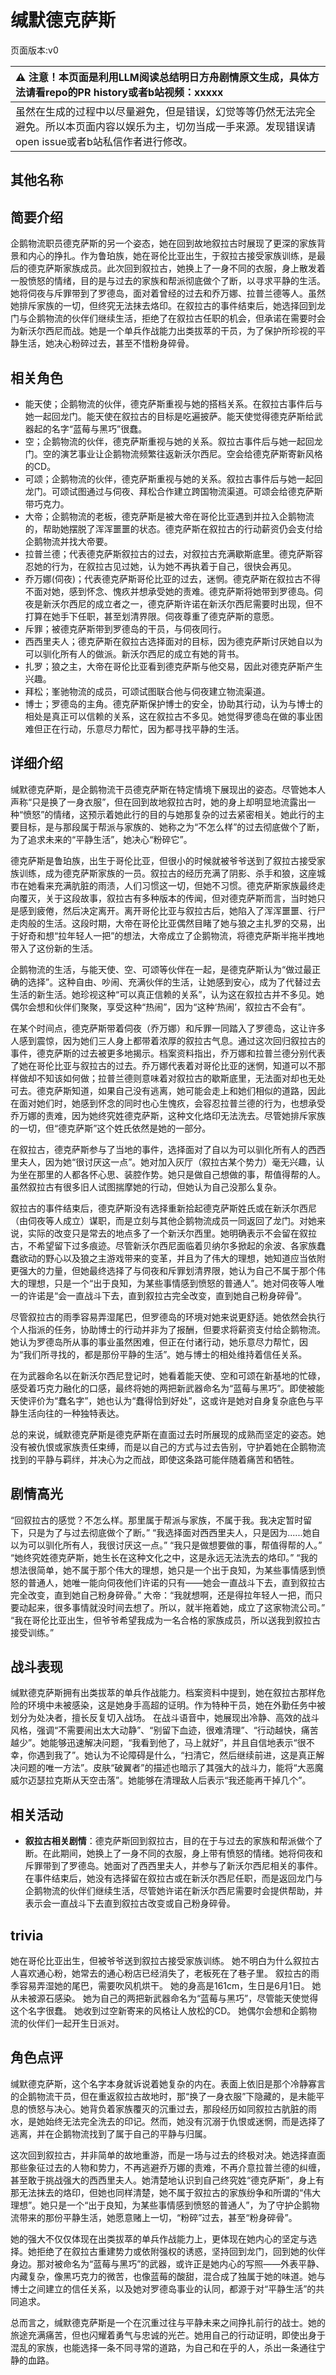 # 缄默德克萨斯
页面版本:v0
 

| :warning: 注意！本页面是利用LLM阅读总结明日方舟剧情原文生成，具体方法请看repo的PR history或者b站视频：xxxxx           |
|:----------------------------|
| 虽然在生成的过程中以尽量避免，但是错误，幻觉等等仍然无法完全避免。所以本页面内容以娱乐为主，切勿当成一手来源。发现错误请open issue或者b站私信作者进行修改。|



## 其他名称

## 简要介绍
企鹅物流职员德克萨斯的另一个姿态，她在回到故地叙拉古时展现了更深的家族背景和内心的挣扎。作为鲁珀族，她在哥伦比亚出生，于叙拉古接受家族训练，是最后的德克萨斯家族成员。此次回到叙拉古，她换上了一身不同的衣服，身上散发着一股愤怒的情绪，目的是与过去的家族和帮派彻底做个了断，以寻求平静的生活。她将伺夜与斥罪带到了罗德岛，面对着曾经的过去和乔万娜、拉普兰德等人。虽然她排斥家族的一切，但终究无法抹去烙印。在叙拉古的事件结束后，她选择回到龙门与企鹅物流的伙伴们继续生活，拒绝了在叙拉古任职的机会，但承诺在需要时会为新沃尔西尼而战。她是一个单兵作战能力出类拔萃的干员，为了保护所珍视的平静生活，她决心粉碎过去，甚至不惜粉身碎骨。
## 相关角色
-   能天使；企鹅物流的伙伴，德克萨斯重视与她的搭档关系。在叙拉古事件后与她一起回龙门。能天使在叙拉古的目标是吃遍披萨。能天使觉得德克萨斯给武器起的名字“蓝莓与黑巧”很蠢。
-   空；企鹅物流的伙伴，德克萨斯重视与她的关系。叙拉古事件后与她一起回龙门。空的演艺事业让企鹅物流频繁往返新沃尔西尼。空会给德克萨斯寄新风格的CD。
-   可颂；企鹅物流的伙伴，德克萨斯重视与她的关系。叙拉古事件后与她一起回龙门。可颂试图通过与伺夜、拜松合作建立跨国物流渠道。可颂会给德克萨斯带巧克力。
-   大帝；企鹅物流的老板，德克萨斯是被大帝在哥伦比亚遇到并拉入企鹅物流的，帮助她摆脱了浑浑噩噩的状态。德克萨斯在叙拉古的行动薪资仍会支付给企鹅物流并找大帝要。
-   拉普兰德；代表德克萨斯叙拉古的过去，对叙拉古充满歇斯底里。德克萨斯容忍她的行为，在叙拉古见过她，认为她不再执着于自己，很快会再见。
-   乔万娜(伺夜)；代表德克萨斯哥伦比亚的过去，迷惘。德克萨斯在叙拉古不得不面对她，感到怀念、愧疚并想承受她的责难。德克萨斯将她带到罗德岛。伺夜是新沃尔西尼的成立者之一，德克萨斯许诺在新沃尔西尼需要时出现，但不打算在她手下任职，甚至划清界限。伺夜尊重了德克萨斯的意愿。
-   斥罪；被德克萨斯带到罗德岛的干员，与伺夜同行。
-   西西里夫人；德克萨斯在叙拉古选择面对的目标，因为德克萨斯讨厌她自以为可以驯化所有人的做派。新沃尔西尼的成立有她的背书。
-   扎罗；狼之主，大帝在哥伦比亚看到德克萨斯与他交易，因此对德克萨斯产生兴趣。
-   拜松；峯驰物流的成员，可颂试图联合他与伺夜建立物流渠道。
-   博士；罗德岛的主角。德克萨斯保护博士的安全，协助其行动，认为与博士的相处是真正可以信赖的关系，这在叙拉古不多见。她觉得罗德岛在做的事业困难但正在行动，乐意尽力帮忙，因为都寻找平静的生活。
## 详细介绍
缄默德克萨斯，是企鹅物流干员德克萨斯在特定情境下展现出的姿态。尽管她本人声称“只是换了一身衣服”，但在回到故地叙拉古时，她的身上却明显地流露出一种“愤怒”的情绪，这预示着她此行的目的与她那复杂的过去紧密相关。她此行的主要目标，是与那段属于帮派与家族的、她称之为“不怎么样”的过去彻底做个了断，为了追求未来的“平静生活”，她决心“粉碎它”。

德克萨斯是鲁珀族，出生于哥伦比亚，但很小的时候就被爷爷送到了叙拉古接受家族训练，成为德克萨斯家族的一员。叙拉古的经历充满了阴影、杀手和狼，这座城市在她看来充满肮脏的雨渍，人们习惯这一切，但她不习惯。德克萨斯家族最终走向覆灭，关于这段故事，叙拉古有多种版本的传闻，但对德克萨斯而言，当时她只是感到疲倦，然后决定离开。离开哥伦比亚与叙拉古后，她陷入了浑浑噩噩、行尸走肉般的生活。这段时期，大帝在哥伦比亚偶然目睹了她与狼之主扎罗的交易，出于好奇和想“拉年轻人一把”的想法，大帝成立了企鹅物流，将德克萨斯半拖半拽地带入了这份新的生活。

企鹅物流的生活，与能天使、空、可颂等伙伴在一起，是德克萨斯认为“做过最正确的选择”。这种自由、吵闹、充满伙伴的生活，让她感到安心，成为了代替过去生活的新生活。她珍视这种“可以真正信赖的关系”，认为这在叙拉古并不多见。她偶尔会想和伙伴们聚聚，享受这种“热闹”，因为“这种‘热闹’，叙拉古不会有”。

在某个时间点，德克萨斯带着伺夜（乔万娜）和斥罪一同踏入了罗德岛，这让许多人感到震惊，因为她们三人身上都带着浓厚的叙拉古气息。通过这次回归叙拉古的事件，德克萨斯的过去被更多地揭示。档案资料指出，乔万娜和拉普兰德分别代表了她在哥伦比亚与叙拉古的过去。乔万娜代表着对哥伦比亚的迷惘，知道可以不那样做却不知该如何做；拉普兰德则意味着对叙拉古的歇斯底里，无法面对却也无处可去。德克萨斯知道，如果自己没有逃离，她可能会走上和她们相似的道路，因此在面对她们时，她感到怀念的同时也心生愧疚，会容忍拉普兰德的行为，也想承受乔万娜的责难，因为她终究姓德克萨斯，这种文化烙印无法洗去。尽管她排斥家族的一切，但“德克萨斯”这个姓氏依然是她的一部分。

在叙拉古，德克萨斯参与了当地的事件，选择面对了自以为可以驯化所有人的西西里夫人，因为她“很讨厌这一点”。她对加入灰厅（叙拉古某个势力）毫无兴趣，认为坐在那里的人都各怀心思、装腔作势。她只是做自己想做的事，帮值得帮的人。虽然叙拉古有很多旧人试图揣摩她的行动，但她认为自己没那么复杂。

叙拉古的事件结束后，德克萨斯没有选择重新拾起德克萨斯姓氏或在新沃尔西尼（由伺夜等人成立）谋职，而是立刻与其他企鹅物流成员一同返回了龙门。对她来说，实际的改变只是常去的地点多了一个新沃尔西里。她明确表示不会留在叙拉古，不希望留下过多痕迹。尽管新沃尔西尼面临着贝纳尔多掀起的余波、各家族蠢蠢欲动的野心以及狼之主游戏带来的变革，并且为了伟大的理想，她知道应当依附更强大的力量，但她最终选择了与伺夜和斥罪划清界限，她认为自己不属于那个伟大的理想，只是一个“出于良知，为某些事情感到愤怒的普通人”。她对伺夜等人唯一的许诺是“会一直战斗下去，直到叙拉古完全改变，直到她自己粉身碎骨”。

尽管叙拉古的雨季容易弄湿尾巴，但罗德岛的环境对她来说更舒适。她依然会执行个人指派的任务，协助博士的行动并非为了报酬，但要求将薪资支付给企鹅物流。她认为罗德岛所从事的事业虽然困难，但正在付诸行动，她乐意尽力帮忙，因为“我们所寻找的，都是那份平静的生活”。她与博士的相处维持着信任关系。

在为武器命名以在新沃尔西尼登记时，她看着能天使、空和可颂在新基地的忙碌，感受着巧克力融化的口感，最终将她的两把新武器命名为“蓝莓与黑巧”。即使被能天使评价为“蠢名字”，她也认为“蠢得恰到好处”，这或许是她对自身复杂底色与平静生活向往的一种独特表达。

总的来说，缄默德克萨斯是德克萨斯在直面过去时所展现的成熟而坚定的姿态。她没有被仇恨或家族责任束缚，而是以自己的方式与过去告别，守护着她在企鹅物流找到的平静与羁绊，并决心为之而战，即使这条路可能伴随着痛苦和牺牲。
## 剧情高光
“回叙拉古的感觉？不怎么样。那里属于帮派与家族，不属于我。我决定暂时留下，只是为了与过去彻底做个了断。”
“我选择面对西西里夫人，只是因为......她自以为可以驯化所有人，我很讨厌这一点。”
“我只是做想要做的事，帮值得帮的人。”
“她终究姓德克萨斯，她生长在这种文化之中，这是永远无法洗去的烙印。”
“我的想法很简单，她不属于那个伟大的理想，她只是一个出于良知，为某些事情感到愤怒的普通人，她唯一能向伺夜他们许诺的只有——她会一直战斗下去，直到叙拉古完全改变，直到她自己粉身碎骨。”
大帝：“我就想啊，还是得拉年轻人一把，而只要动起来，很多事情就没时间去想了。所以，就半拖着她，成立了这家物流公司。”
“我在哥伦比亚出生，但爷爷希望我成为一名合格的家族成员，所以送我到叙拉古接受训练。”
## 战斗表现
缄默德克萨斯拥有出类拔萃的单兵作战能力。档案资料中提到，她在叙拉古那样危险的环境中未被感染，这是她身手高超的证明。作为特种干员，她在外勤任务中被划分为处决者，擅长反复切入战场。
在战斗语音中，她展现出冷静、高效的战斗风格，强调“不需要闹出太大动静”、“别留下血迹，很难清理”、“行动越快，痛苦越少”。她能够迅速解决问题，“我看到他了，马上就好”，并且自信地表示“很不幸，你遇到我了”。她认为不论障碍是什么，“扫清它，然后继续前进，这是真正解决问题的唯一方法”。皮肤“破翼者”的描述也暗示了其强大的战斗力，能将“大恶魔威尔迈瑟拉克斯从天空击落”。她能够在清理敌人后表示“我还能再干掉几个”。
## 相关活动
-   **叙拉古相关剧情**：德克萨斯回到叙拉古，目的在于与过去的家族和帮派做个了断。在此期间，她换上了一身不同的衣服，身上带有愤怒的情绪。她将伺夜和斥罪带到了罗德岛。她面对了西西里夫人，并参与了新沃尔西尼相关的事件。在事件结束后，她没有选择留在叙拉古或在新沃尔西尼任职，而是返回龙门与企鹅物流的伙伴们继续生活，尽管她许诺在新沃尔西尼需要时会提供帮助，并表示会一直战斗下去直到叙拉古改变或自己粉身碎骨。
## trivia
她在哥伦比亚出生，但被爷爷送到叙拉古接受家族训练。
她不明白为什么叙拉古人喜欢通心粉，她常去的通心粉店已经消失了，老板死在了巷子里。
叙拉古的雨季容易弄湿她的尾巴，需要吹风机烘干。
她的身高是161cm，生日是6月1日。
她从未被源石感染。
她为自己的两把新武器命名为“蓝莓与黑巧”，尽管能天使觉得这个名字很蠢。
她收到过空新寄来的风格让人放松的CD。
她偶尔会想和企鹅物流的伙伴们一起开生日派对。
## 角色点评
缄默德克萨斯，这个名字本身就诉说着她复杂的内在。表面上依旧是那个冷静寡言的企鹅物流干员，但在重返叙拉古故地时，那“换了一身衣服”下隐藏的，是未能平息的愤怒与决心。她背负着家族覆灭的沉重过去，那段经历如同叙拉古肮脏的雨水，是她始终无法完全洗去的印记。然而，她没有沉溺于仇恨或迷惘，而是选择了逃离，并在企鹅物流找到了属于自己的平静与归属。

这次回到叙拉古，并非简单的故地重游，而是一场与过去的终极对决。她选择直面那些象征过去的人物和势力，不再逃避乔万娜的责难，不再介意拉普兰德的纠缠，甚至敢于挑战强大的西西里夫人。她清楚地认识到自己终究姓“德克萨斯”，身上有那无法抹去的烙印，但她也同样清楚，她不属于叙拉古的家族纷争和所谓的“伟大理想”。她只是一个“出于良知，为某些事情感到愤怒的普通人”，为了守护企鹅物流带来的那份平静生活，她愿意赌上一切，“粉碎”过去，甚至“粉身碎骨”。

她的强大不仅仅体现在出类拔萃的单兵作战能力上，更体现在她内心的坚定与选择。她拒绝了在叙拉古重建势力或依附强权的诱惑，坚持回到龙门，回到她的伙伴身边。那对被命名为“蓝莓与黑巧”的武器，或许正是她内心的写照——外表平静、内藏复杂，像黑巧克力的微苦，也像蓝莓的酸甜，混合成了独属于她的味道。她与博士之间建立的信任关系，以及她对罗德岛事业的认同，都源于对“平静生活”的共同追求。

总而言之，缄默德克萨斯是一个在沉重过往与平静未来之间挣扎前行的战士。她的旅途充满痛苦，但也闪耀着勇气与忠诚的光芒。她用自己的行动证明，即使出身于混乱的家族，也能选择一条不同寻常的道路，为自己和在乎的人，杀出一条通往宁静的血路。